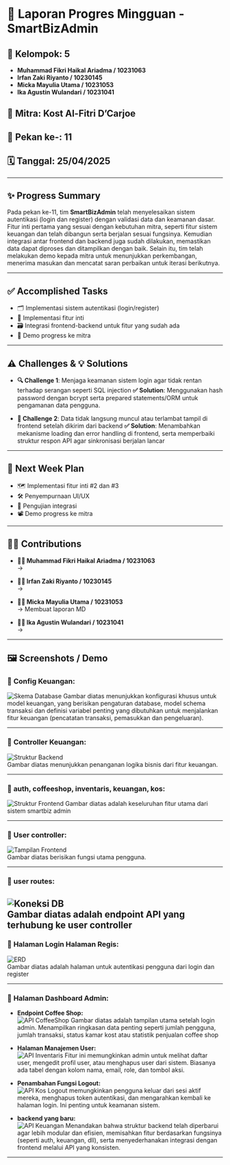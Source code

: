 # 🚀 Laporan Progres Mingguan - **SmartBizAdmin**

## 👥 Kelompok: 5
- **Muhammad Fikri Haikal Ariadma / 10231063**  
- **Irfan Zaki Riyanto / 10230145** 
- **Micka Mayulia Utama / 10231053**  
- **Ika Agustin Wulandari / 10231041**  
  
## 🤝 Mitra: Kost Al-Fitri D’Carjoe  
## 📅 Pekan ke-: 11  
## 🗓️ Tanggal:  25/04/2025

---

## ✨ Progress Summary  
Pada pekan ke-11, tim **SmartBizAdmin** telah menyelesaikan sistem autentikasi (login dan register) dengan validasi data dan keamanan dasar. Fitur inti pertama yang sesuai dengan kebutuhan mitra, seperti fitur sistem keuangan dan telah dibangun serta berjalan sesuai fungsinya. Kemudian integrasi antar frontend dan backend juga sudah dilakukan, memastikan data dapat diproses dan ditampilkan dengan baik. Selain itu, tim telah melakukan demo kepada mitra untuk menunjukkan perkembangan, menerima masukan dan mencatat saran perbaikan untuk iterasi berikutnya.

---

## ✅ Accomplished Tasks  
- 🗂️ Implementasi sistem autentikasi (login/register)  
- 🧩 Implementasi fitur inti   
- 🗃️ Integrasi frontend-backend untuk fitur yang sudah ada  
- 🔌 Demo progress ke mitra 

---

## ⚠️ Challenges & 💡 Solutions  

- **🔍 Challenge 1**:  Menjaga keamanan sistem login agar tidak rentan terhadap serangan seperti SQL injection 
  **✅ Solution**: Menggunakan hash password dengan bcrypt serta prepared statements/ORM untuk pengamanan data pengguna.

- **📌 Challenge 2**: Data tidak langsung muncul atau terlambat tampil di frontend setelah dikirim dari backend
  **✅ Solution**: Menambahkan mekanisme loading dan error handling di frontend, serta memperbaiki struktur respon API agar sinkronisasi berjalan lancar

---

## 📅 Next Week Plan  
- 🗺️ Implementasi fitur inti #2 dan #3  
- 🛠️ Penyempurnaan UI/UX  
- 🔌 Pengujian integrasi
- 📽️ Demo progress ke mitra  

---

## 👨‍💻 Contributions  

- **🧑‍🎨 Muhammad Fikri Haikal Ariadma / 10231063**  
  →  

- **🧑‍💻 Irfan Zaki Riyanto / 10230145**  
  → 

- **👩‍🎨 Micka Mayulia Utama / 10231053**  
  →  Membuat laporan MD

- **👩‍💼 Ika Agustin Wulandari / 10231041**  
  →  

---

## 🖼️ Screenshots / Demo  

### 📎 **Config Keuangan:**  
![Skema Database](./Image/skemadb.png) 
Gambar diatas menunjukkan konfigurasi khusus untuk model keuangan, yang berisikan pengaturan database, model schema transaksi dan definisi variabel penting yang dibutuhkan untuk menjalankan fitur keuangan (pencatatan transaksi, pemasukkan dan pengeluaran).  

---

### 📎 **Controller Keuangan:**  
![Struktur Backend](./Image/strbackend.png)  
Gambar diatas menunjukkan penanganan logika bisnis dari fitur keuangan.

---

### 📎 **auth, coffeeshop, inventaris, keuangan, kos:**  
![Struktur Frontend](./Image/strfrontend.png)
Gambar diatas adalah keseluruhan fitur utama dari sistem smartbiz admin  


---

### 📎 **User controller:**  
![Tampilan Frontend](./Image/frontend-tampilan.png)  
Gambar diatas berisikan fungsi utama pengguna.

---

### 📎 **user routes:**  
![Koneksi DB](./Image/db.png)  
Gambar diatas adalah endpoint API yang terhubung ke user controller
---

### 📎 **Halaman Login Halaman Regis:**  
![ERD](./Image/dbSA.jpg)  
Gambar diatas adalah halaman untuk autentikasi pengguna dari login dan register

---

### 📎 **Halaman Dashboard Admin:**  

- **Endpoint Coffee Shop:**  
  ![API CoffeeShop](./Image/csAPI.png) 
Gambar diatas adalah tampilan utama setelah login admin. Menampilkan ringkasan data penting seperti jumlah pengguna, jumlah transaksi, status kamar kost atau statistik penjualan coffee shop

- **Halaman Manajemen User:**  
  ![API Inventaris](./Image/invAPI.png)
Fitur ini memungkinkan admin untuk melihat daftar user, mengedit profil user, atau menghapus user dari sistem. Biasanya ada tabel dengan kolom nama, email, role, dan tombol aksi. 

- **Penambahan Fungsi Logout:**  
  ![API Kos](./Image/kosAPI.png)
Logout memungkinkan pengguna keluar dari sesi aktif mereka, menghapus token autentikasi, dan mengarahkan kembali ke halaman login. Ini penting untuk keamanan sistem. 

- **backend yang baru:**  
  ![API Keuangan](./Image/uangAPI.png)
Menandakan bahwa struktur backend telah diperbarui agar lebih modular dan efisien, memisahkan fitur berdasarkan fungsinya (seperti auth, keuangan, dll), serta menyederhanakan integrasi dengan frontend melalui API yang konsisten.

---
